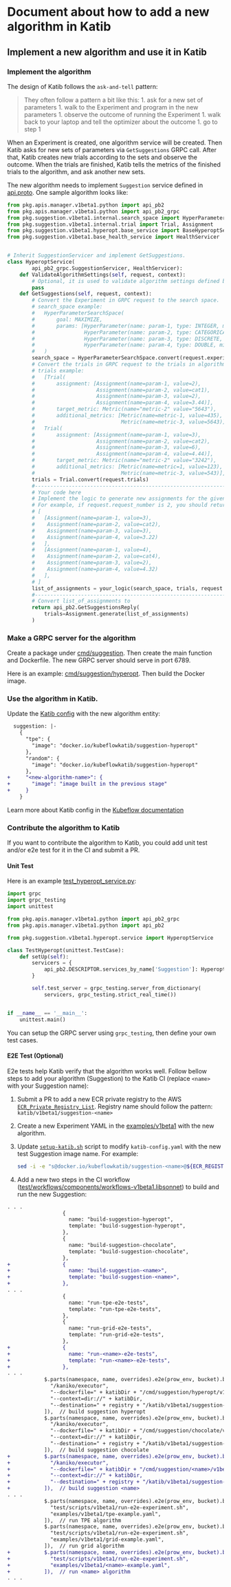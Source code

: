 # Document about how to add a new algorithm in Katib

## Implement a new algorithm and use it in Katib

### Implement the algorithm

The design of Katib follows the `ask-and-tell` pattern:

> They often follow a pattern a bit like this: 1. ask for a new set of parameters 1. walk to the Experiment and program in the new parameters 1. observe the outcome of running the Experiment 1. walk back to your laptop and tell the optimizer about the outcome 1. go to step 1

When an Experiment is created, one algorithm service will be created. Then Katib asks for new sets of parameters via `GetSuggestions` GRPC call. After that, Katib creates new trials according to the sets and observe the outcome. When the trials are finished, Katib tells the metrics of the finished trials to the algorithm, and ask another new sets.

The new algorithm needs to implement `Suggestion` service defined in [api.proto](../pkg/apis/manager/v1beta1/api.proto). One sample algorithm looks like:

```python
from pkg.apis.manager.v1beta1.python import api_pb2
from pkg.apis.manager.v1beta1.python import api_pb2_grpc
from pkg.suggestion.v1beta1.internal.search_space import HyperParameter, HyperParameterSearchSpace
from pkg.suggestion.v1beta1.internal.trial import Trial, Assignment
from pkg.suggestion.v1beta1.hyperopt.base_service import BaseHyperoptService
from pkg.suggestion.v1beta1.base_health_service import HealthServicer


# Inherit SuggestionServicer and implement GetSuggestions.
class HyperoptService(
        api_pb2_grpc.SuggestionServicer, HealthServicer):
    def ValidateAlgorithmSettings(self, request, context):
        # Optional, it is used to validate algorithm settings defined by users.
        pass
    def GetSuggestions(self, request, context):
        # Convert the Experiment in GRPC request to the search space.
        # search_space example:
        #   HyperParameterSearchSpace(
        #       goal: MAXIMIZE,
        #       params: [HyperParameter(name: param-1, type: INTEGER, min: 1, max: 5, step: 0),
        #                HyperParameter(name: param-2, type: CATEGORICAL, list: cat1, cat2, cat3),
        #                HyperParameter(name: param-3, type: DISCRETE, list: 3, 2, 6),
        #                HyperParameter(name: param-4, type: DOUBLE, min: 1, max: 5, step: )]
        #   )
        search_space = HyperParameterSearchSpace.convert(request.experiment)
        # Convert the trials in GRPC request to the trials in algorithm side.
        # trials example:
        #   [Trial(
        #       assignment: [Assignment(name=param-1, value=2),
        #                    Assignment(name=param-2, value=cat1),
        #                    Assignment(name=param-3, value=2),
        #                    Assignment(name=param-4, value=3.44)],
        #       target_metric: Metric(name="metric-2" value="5643"),
        #       additional_metrics: [Metric(name=metric-1, value=435),
        #                            Metric(name=metric-3, value=5643)],
        #   Trial(
        #       assignment: [Assignment(name=param-1, value=3),
        #                    Assignment(name=param-2, value=cat2),
        #                    Assignment(name=param-3, value=6),
        #                    Assignment(name=param-4, value=4.44)],
        #       target_metric: Metric(name="metric-2" value="3242"),
        #       additional_metrics: [Metric(name=metric=1, value=123),
        #                            Metric(name=metric-3, value=543)],
        trials = Trial.convert(request.trials)
        #--------------------------------------------------------------
        # Your code here
        # Implement the logic to generate new assignments for the given request number.
        # For example, if request.request_number is 2, you should return:
        # [
        #   [Assignment(name=param-1, value=3),
        #    Assignment(name=param-2, value=cat2),
        #    Assignment(name=param-3, value=3),
        #    Assignment(name=param-4, value=3.22)
        #   ],
        #   [Assignment(name=param-1, value=4),
        #    Assignment(name=param-2, value=cat4),
        #    Assignment(name=param-3, value=2),
        #    Assignment(name=param-4, value=4.32)
        #   ],
        # ]
        list_of_assignments = your_logic(search_space, trials, request.request_number)
        #--------------------------------------------------------------
        # Convert list_of_assignments to
        return api_pb2.GetSuggestionsReply(
            trials=Assignment.generate(list_of_assignments)
        )
```

### Make a GRPC server for the algorithm

Create a package under [cmd/suggestion](../cmd/suggestion). Then create the main function and Dockerfile. The new GRPC server should serve in port 6789.

Here is an example: [cmd/suggestion/hyperopt](../cmd/suggestion/hyperopt).
Then build the Docker image.

### Use the algorithm in Katib.

Update the [Katib config](../manifests/v1beta1/components/controller/katib-config.yaml)
with the new algorithm entity:

```diff
  suggestion: |-
    {
      "tpe": {
        "image": "docker.io/kubeflowkatib/suggestion-hyperopt"
      },
      "random": {
        "image": "docker.io/kubeflowkatib/suggestion-hyperopt"
      },
+     "<new-algorithm-name>": {
+       "image": "image built in the previous stage"
+     }
    }
```

Learn more about Katib config in the
[Kubeflow documentation](https://www.kubeflow.org/docs/components/katib/katib-config/)

### Contribute the algorithm to Katib

If you want to contribute the algorithm to Katib, you could add unit test and/or
e2e test for it in the CI and submit a PR.

#### Unit Test

Here is an example [test_hyperopt_service.py](../test/suggestion/v1beta1/test_hyperopt_service.py):

```python
import grpc
import grpc_testing
import unittest

from pkg.apis.manager.v1beta1.python import api_pb2_grpc
from pkg.apis.manager.v1beta1.python import api_pb2

from pkg.suggestion.v1beta1.hyperopt.service import HyperoptService

class TestHyperopt(unittest.TestCase):
    def setUp(self):
        servicers = {
            api_pb2.DESCRIPTOR.services_by_name['Suggestion']: HyperoptService()
        }

        self.test_server = grpc_testing.server_from_dictionary(
            servicers, grpc_testing.strict_real_time())


if __name__ == '__main__':
    unittest.main()
```

You can setup the GRPC server using `grpc_testing`, then define your own test cases.

#### E2E Test (Optional)

E2e tests help Katib verify that the algorithm works well.
Follow bellow steps to add your algorithm (Suggestion) to the Katib CI
(replace `<name>` with your Suggestion name):

1. Submit a PR to add a new ECR private registry to the AWS
   [`ECR_Private_Registry_List`](https://github.com/kubeflow/testing/blob/master/aws/IaC/CDK/test-infra/config/static_config/ECR_Resources.py#L18).
   Registry name should follow the pattern: `katib/v1beta1/suggestion-<name>`

1. Create a new Experiment YAML in the [examples/v1beta1](../examples/v1beta1)
   with the new algorithm.

1. Update [`setup-katib.sh`](../test/scripts/v1beta1/setup-katib.sh)
   script to modify `katib-config.yaml` with the new test Suggestion image name.
   For example:

   ```sh
   sed -i -e "s@docker.io/kubeflowkatib/suggestion-<name>@${ECR_REGISTRY}/${REPO_NAME}/v1beta1/suggestion-<name>@" ${FILE_PATH}
   ```

1. Add a new two steps in the CI workflow
   ([test/workflows/components/workflows-v1beta1.libsonnet](../test/workflows/components/workflows-v1beta1.libsonnet))
   to build and run the new Suggestion:

```diff
. . .
                  {
                    name: "build-suggestion-hyperopt",
                    template: "build-suggestion-hyperopt",
                  },
                  {
                    name: "build-suggestion-chocolate",
                    template: "build-suggestion-chocolate",
                  },
+                 {
+                   name: "build-suggestion-<name>",
+                   template: "build-suggestion-<name>",
+                 },
. . .
                  {
                    name: "run-tpe-e2e-tests",
                    template: "run-tpe-e2e-tests",
                  },
                  {
                    name: "run-grid-e2e-tests",
                    template: "run-grid-e2e-tests",
                  },
+                 {
+                   name: "run-<name>-e2e-tests",
+                   template: "run-<name>-e2e-tests",
+                 },
. . .
            $.parts(namespace, name, overrides).e2e(prow_env, bucket).buildTemplate("build-suggestion-hyperopt", kanikoExecutorImage, [
              "/kaniko/executor",
              "--dockerfile=" + katibDir + "/cmd/suggestion/hyperopt/v1beta1/Dockerfile",
              "--context=dir://" + katibDir,
              "--destination=" + registry + "/katib/v1beta1/suggestion-hyperopt:$(PULL_BASE_SHA)",
            ]),  // build suggestion hyperopt
            $.parts(namespace, name, overrides).e2e(prow_env, bucket).buildTemplate("build-suggestion-chocolate", kanikoExecutorImage, [
              "/kaniko/executor",
              "--dockerfile=" + katibDir + "/cmd/suggestion/chocolate/v1beta1/Dockerfile",
              "--context=dir://" + katibDir,
              "--destination=" + registry + "/katib/v1beta1/suggestion-chocolate:$(PULL_BASE_SHA)",
            ]),  // build suggestion chocolate
+           $.parts(namespace, name, overrides).e2e(prow_env, bucket).buildTemplate("build-suggestion-<name>", kanikoExecutorImage, [
+             "/kaniko/executor",
+             "--dockerfile=" + katibDir + "/cmd/suggestion/<name>/v1beta1/Dockerfile",
+             "--context=dir://" + katibDir,
+             "--destination=" + registry + "/katib/v1beta1/suggestion-<name>:$(PULL_BASE_SHA)",
+           ]),  // build suggestion <name>
. . .
            $.parts(namespace, name, overrides).e2e(prow_env, bucket).buildTemplate("run-tpe-e2e-tests", testWorkerImage, [
              "test/scripts/v1beta1/run-e2e-experiment.sh",
              "examples/v1beta1/tpe-example.yaml",
            ]),  // run TPE algorithm
            $.parts(namespace, name, overrides).e2e(prow_env, bucket).buildTemplate("run-grid-e2e-tests", testWorkerImage, [
              "test/scripts/v1beta1/run-e2e-experiment.sh",
              "examples/v1beta1/grid-example.yaml",
            ]),  // run grid algorithm
+           $.parts(namespace, name, overrides).e2e(prow_env, bucket).buildTemplate("run-<name>-e2e-tests", testWorkerImage, [
+             "test/scripts/v1beta1/run-e2e-experiment.sh",
+             "examples/v1beta1/<name>-example.yaml",
+           ]),  // run <name> algorithm
. . .
```
